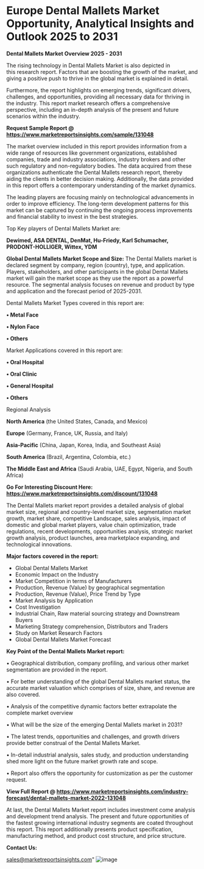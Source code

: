 # Europe Dental Mallets Market Opportunity, Analytical Insights and Outlook 2025 to 2031

<Strong> Dental Mallets Market Overview 2025 - 2031</strong>

The rising technology in Dental Mallets Market is also depicted in this research report. Factors that are boosting the growth of the market, and giving a positive push to thrive in the global market is explained in detail.

Furthermore, the report highlights on emerging trends, significant drivers, challenges, and opportunities, providing all necessary data for thriving in the industry. This report market research offers a comprehensive perspective, including an in-depth analysis of the present and future scenarios within the industry.

<strong>Request Sample Report @ <a href=https://www.marketreportsinsights.com/sample/131048>https://www.marketreportsinsights.com/sample/131048</a></strong>

The market overview included in this report provides information from a wide range of resources like government organizations, established companies, trade and industry associations, industry brokers and other such regulatory and non-regulatory bodies. The data acquired from these organizations authenticate the Dental Mallets research report, thereby aiding the clients in better decision making. Additionally, the data provided in this report offers a contemporary understanding of the market dynamics.

The leading players are focusing mainly on technological advancements in order to improve efficiency. The long-term development patterns for this market can be captured by continuing the ongoing process improvements and financial stability to invest in the best strategies.

Top Key players of Dental Mallets Market are:

<strong>Dewimed, ASA DENTAL, DenMat, Hu-Friedy, Karl Schumacher, PRODONT-HOLLIGER, Wittex, YDM</strong>

<strong><b>Global Dental Mallets Market Scope and Size:</b></strong>
The Dental Mallets market is declared segment by company, region (country), type, and application. Players, stakeholders, and other participants in the global Dental Mallets market will gain the market scope as they use the report as a powerful resource. The segmental analysis focuses on revenue and product by type and application and the forecast period of 2025-2031.

Dental Mallets Market Types covered in this report are:

<strong>• Metal Face

• Nylon Face

• Others</strong>

Market Applications covered in this report are:

<strong>• Oral Hospital

• Oral Clinic

• General Hospital

• Others</strong> 

Regional Analysis

<strong>North America</strong> (the United States, Canada, and Mexico)

<strong>Europe</strong> (Germany, France, UK, Russia, and Italy)

<strong>Asia-Pacific</strong> (China, Japan, Korea, India, and Southeast Asia)

<strong>South America</strong> (Brazil, Argentina, Colombia, etc.)

<strong>The Middle East and Africa</strong> (Saudi Arabia, UAE, Egypt, Nigeria, and South Africa)

<strong>Go For Interesting Discount Here: <a href=https://www.marketreportsinsights.com/discount/131048>https://www.marketreportsinsights.com/discount/131048</a></strong>

The Dental Mallets market report provides a detailed analysis of global market size, regional and country-level market size, segmentation market growth, market share, competitive Landscape, sales analysis, impact of domestic and global market players, value chain optimization, trade regulations, recent developments, opportunities analysis, strategic market growth analysis, product launches, area marketplace expanding, and technological innovations.

<strong><b>Major factors covered in the report:</b></strong>
<ul>
  <li>Global Dental Mallets Market </li>
  <li>Economic Impact on the Industry</li>
  <li>Market Competition in terms of Manufacturers</li>
  <li>Production, Revenue (Value) by geographical segmentation</li>
  <li>Production, Revenue (Value), Price Trend by Type</li>
  <li>Market Analysis by Application</li>
  <li>Cost Investigation</li>
  <li>Industrial Chain, Raw material sourcing strategy and Downstream Buyers</li>
  <li>Marketing Strategy comprehension, Distributors and Traders</li>
  <li>Study on Market Research Factors</li>
  <li>Global Dental Mallets Market Forecast</li>
</ul>

<strong><b>Key Point of the Dental Mallets Market report:</b></strong>

• Geographical distribution, company profiling, and various other market segmentation are provided in the report.

• For better understanding of the global Dental Mallets market status, the accurate market valuation which comprises of size, share, and revenue are also covered.

• Analysis of the competitive dynamic factors better extrapolate the complete market overview

• What will be the size of the emerging Dental Mallets market in 2031?

• The latest trends, opportunities and challenges, and growth drivers provide better construal of the Dental Mallets Market.

• In-detail industrial analysis, sales study, and production understanding shed more light on the future market growth rate and scope.

• Report also offers the opportunity for customization as per the customer request.

<strong><b>View Full Report @ <a href=https://www.marketreportsinsights.com/industry-forecast/dental-mallets-market-2022-131048>https://www.marketreportsinsights.com/industry-forecast/dental-mallets-market-2022-131048</a></b></strong>


At last, the Dental Mallets Market report includes investment come analysis and development trend analysis. The present and future opportunities of the fastest growing international industry segments are coated throughout this report. This report additionally presents product specification, manufacturing method, and product cost structure, and price structure.

<strong>Contact Us:</strong>

sales@marketreportsinsights.com"
![image](https://github.com/user-attachments/assets/4409cd00-abb3-4998-8220-0cf0407e783d)
